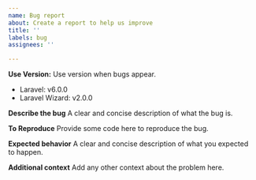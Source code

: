 ```yaml
---
name: Bug report
about: Create a report to help us improve
title: ''
labels: bug
assignees: ''

---
```


**Use Version:**
Use version when bugs appear.
- Laravel: v6.0.0
- Laravel Wizard: v2.0.0

**Describe the bug**
A clear and concise description of what the bug is.

**To Reproduce**
Provide some code here to reproduce the bug.

**Expected behavior**
A clear and concise description of what you expected to happen.

**Additional context**
Add any other context about the problem here.
